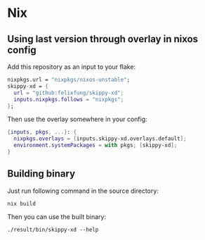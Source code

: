 # Nix

## Using last version through overlay in nixos config

Add this repository as an input to your flake:

```nix
nixpkgs.url = "nixpkgs/nixos-unstable";
skippy-xd = {
  url = "github:felixfung/skippy-xd";
  inputs.nixpkgs.follows = "nixpkgs";
};
```

Then use the overlay somewhere in your config:

```nix
{inputs, pkgs, ...}: {
  nixpkgs.overlays = [inputs.skippy-xd.overlays.default];
  environment.systemPackages = with pkgs; [skippy-xd];
}
```

## Building binary

Just run following command in the source directory:

```shell
nix build
```

Then you can use the built binary:

```shell
./result/bin/skippy-xd --help
```
